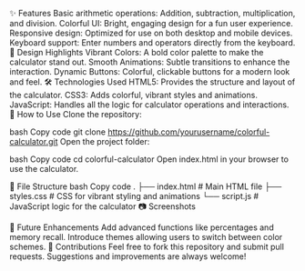 ✨ Features
Basic arithmetic operations: Addition, subtraction, multiplication, and division.
Colorful UI: Bright, engaging design for a fun user experience.
Responsive design: Optimized for use on both desktop and mobile devices.
Keyboard support: Enter numbers and operators directly from the keyboard.
🎨 Design Highlights
Vibrant Colors: A bold color palette to make the calculator stand out.
Smooth Animations: Subtle transitions to enhance the interaction.
Dynamic Buttons: Colorful, clickable buttons for a modern look and feel.
🛠️ Technologies Used
HTML5: Provides the structure and layout of the calculator.
CSS3: Adds colorful, vibrant styles and animations.
JavaScript: Handles all the logic for calculator operations and interactions.
🚀 How to Use
Clone the repository:

bash
Copy code
git clone https://github.com/yourusername/colorful-calculator.git
Open the project folder:

bash
Copy code
cd colorful-calculator
Open index.html in your browser to use the calculator.

📂 File Structure
bash
Copy code
.
├── index.html          # Main HTML file
├── styles.css          # CSS for vibrant styling and animations
└── script.js           # JavaScript logic for the calculator
📷 Screenshots

🌟 Future Enhancements
Add advanced functions like percentages and memory recall.
Introduce themes allowing users to switch between color schemes.
🤝 Contributions
Feel free to fork this repository and submit pull requests. Suggestions and improvements are always welcome!
